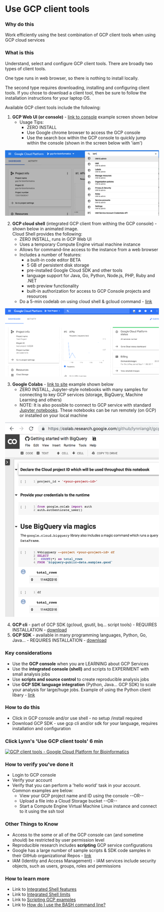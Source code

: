 # Use GCP client tools


### Why do this
 Work efficiently using the best combination of GCP client tools when using GCP cloud services

### What is this
 Understand, select and configure GCP client tools. There are broadly two types of client tools.  
 
 One type runs in web browser, so there is nothing to install locally.
 
 The second type requires downloading, installing and configuring client tools. If you chose to download a client tool, then be sure to follow the installation instructions for your laptop OS.  

 Available GCP client tools include the following:  

1. **GCP Web UI (or console)** - [link to console](https://console.cloud.google.com/) example screen shown below
    - Usage Tips:
        - ZERO INSTALL
        - Use Google chrome browser to access the GCP console
        - Use the search box within the GCP console to quickly jump within the console (shown in the screen below with 'iam')

[   ![GCP integrated search](/images/jump.png)]()    

2. **GCP cloud shell** (integrated GCP client from withing the GCP console) - shown below in animated image.   
Cloud Shell provides the following:
    - ZERO INSTALL, runs in GCP Web UI
    - Uses a temporary Compute Engine virtual machine instance
    - Allows for command-line access to the instance from a web browser
    - Includes a number of features:
        - a built-in code editor BETA
        - 5 GB of persistent disk storage
        - pre-installed Google Cloud SDK and other tools
        - language support for Java, Go, Python, Node.js, PHP, Ruby and .NET
        - web preview functionality
        - built-in authorization for access to GCP Console projects and resources
    - Do a 5-min codelab on using cloud shell & gcloud command - [link](https://codelabs.developers.google.com/codelabs/cloud-shell/index.html)

[   ![GCP integrated shell](/images/shellstart-update.gif)]()

3.  **Google Colabs** - [link to site](https://colab.research.google.com) example shown below
    - ZERO INSTALL, Jupyter-style notebooks with many samples for connecting to key GCP services (storage, BigQuery, Machine Learning and others)
    - NOTE: It is also possible to connect to GCP service with standard [Jupyter notebooks](https://jupyter.org/).  These notebooks can be run remotely (on GCP) or installed on your local machine

[    ![Google Colabs](/images/colabs.png)]() 

4.  **GCP cli** - part of GCP SDK (gcloud, gsutil, bq... script tools) - REQUIRES INSTALLATION - [download](https://cloud.google.com/sdk/)
5.  **GCP SDK** - available in many programming languages, Python, Go, Java... - REQUIRES INSTALLATION - [download](https://cloud.google.com/sdk/)

### Key considerations
 - Use the **GCP console** when you are LEARNING about GCP Services
 - Use the **integrated console (shell)** and scripts to EXPERIMENT with small analysis jobs
 - Use **scripts and source control** to create reproducible analysis jobs
 - Use **GCP SDK language integration** (Python, Java... GCP SDK) to scale your analysis for large/huge jobs. Example of using the Python client libary - [link](https://cloud.google.com/compute/docs/tutorials/python-guide)

### How to do this
 - Click in GCP console and/or use shell - no setup /install required
 - Download GCP SDK - use gcp cli and/or sdk for your language, requires installation and configuration

 ### Click Lynn's 'Use GCP client tools' 6 min
[![GCP client tools - Google Cloud Platform for Bioinformatics](http://img.youtube.com/vi/ce1XZ68NdA8/0.jpg)](http://www.youtube.com/watch?v=ce1XZ68NdA8 "GCP client tools - Google Cloud Platform for Bioinformatics")

### How to verify you've done it
 - Login to GCP console
 - Verify your account
 - Verify that you can perform a 'hello world' task in your account.  Common examples are below:
    - View your GCP project name and ID using the console --OR-- 
    - Upload a file into a Cloud Storage bucket --OR--
    - Start a Compute Engine Virtual Machine Linux instance and connect to it using the ssh tool

### Other Things to Know
 - Access to the some or all of the GCP console can (and sometime should) be restricted by user permission level
 - Reproducible research includes **scripting** GCP service configurations
 - Google has a large number of sample scripts & SDK code samples in their GitHub organizational Repos - [link](https://github.com/GoogleCloudPlatform)
 - IAM (Identity and Access Management) - IAM services include security objects, such as users, groups, roles and permissions

### How to learn more
 - Link to [Integrated Shell features](https://cloud.google.com/shell/docs/features)
 - Link to [Integrated Shell limits](https://cloud.google.com/shell/docs/limitations)
 - Link to [Scripting GCP examples](https://cloud.google.com/sdk/docs/scripting-gcloud)
 - Link to [How do I use the BASH command line?](https://www.youtube.com/watch?v=EMaFdfIlK58)